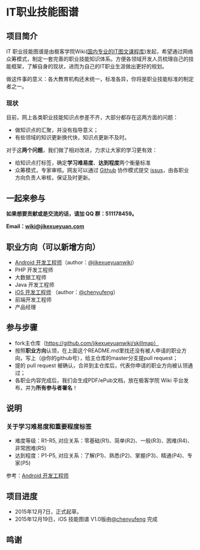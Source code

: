 # IT职业技能图谱

## 项目简介

IT 职业技能图谱是由极客学院Wiki([国内专业的IT图文课程库](http://wiki.jikexueyuan.com))发起，希望通过网络众筹模式，制定一套完善的职业技能知识体系。方便各领域开发人员梳理自己的技能框架，了解自身的现状，进而为自己的IT职业生涯做出更好的规划。

做这件事的意义：各大教育机构还未统一，标准各异，你将是职业技能标准的制定者之一。

### 现状

目前，网上各类职业技能知识点参差不齐，大部分都存在这两方面的问题：

- 做知识点的汇聚，并没有指导意义；
- 有些领域的知识更新换代快，知识点更新不及时。

对于这**两个问题**，我们做了相对改进，力求让大家的学习更有效：

- 给知识点打标签，确定**学习难易度**、**达到程度**两个衡量标准
- 众筹模式，专家审核。网友可以通过 [Github](https://github.com) 协作模式提交 [issus](https://github.com/jikexueyuanwiki/skillmap/issues)，由各职业方向负责人审核，保证及时更新。

## 一起来参与

**如果想要贡献或是交流的话，请加 QQ 群：511178459。**

**Email：wiki@jikexueyuan.com**

## 职业方向（可以新增方向）

- [Android 开发工程师](android.md)（author：[@jikexueyuanwiki](https://github.com/jikexueyuanwiki)）
- PHP 开发工程师
- 大数据工程师
- Java 开发工程师
- [iOS 开发工程师](iOS.md)  （author：[@chenyufeng](https://github.com/chenyufeng1991)）
- 前端开发工程师
- 产品经理

## 参与步骤

- fork主仓库（https://github.com/jikexueyuanwiki/skillmap）
- 按照**职业方向**认领，在上面这个README.md里找还没有被人申请的职业方向，写上（@你的github号），给主仓库的master分支提pull request；
- 提的 pull request 被确认，合并到主仓库后，代表你申请的职业方向被认领通过；
- 各职业内容完成后，我们会生成PDF/ePub文档，放在极客学院 Wiki 平台发布，并为**所有参与者署名**！

## 说明

### 关于学习难易度和重要程度标签

- 难度等级：R1-R5, 对应关系：零基础(R1)、简单(R2)、一般(R3)、困难(R4)、非常困难(R5)
- 达到程度：P1-P5, 对应关系：了解(P1)、熟悉(P2)、掌握(P3)、精通(P4)、专家(P5)
    
参考：[Android 开发工程师](android.md)

## 项目进度

- 2015年12月7日，正式起草。
- 2015年12月19日，iOS 技能图谱 V1.0版由[@chenyufeng](https://github.com/chenyufeng1991) 完成
## 鸣谢

